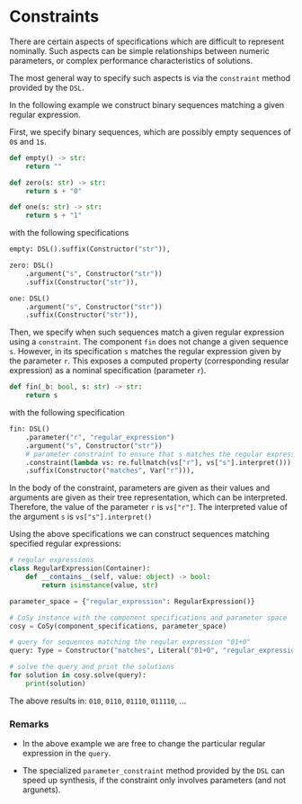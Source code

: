 # Constraints
There are certain aspects of specifications which are difficult to represent nominally.
Such aspects can be simple relationships between numeric parameters, or complex performance characteristics of solutions.

The most general way to specify such aspects is via the `constraint` method provided by the `DSL`.

In the following example we construct binary sequences matching a given regular expression.

First, we specify binary sequences, which are possibly empty sequences of `0`s and `1`s.

```python
def empty() -> str:
    return ""

def zero(s: str) -> str:
    return s + "0"

def one(s: str) -> str:
    return s + "1"
```
with the following specifications
```python
empty: DSL().suffix(Constructor("str")),

zero: DSL()
    .argument("s", Constructor("str"))
    .suffix(Constructor("str")),

one: DSL()
    .argument("s", Constructor("str"))
    .suffix(Constructor("str")),
```

Then, we specify when such sequences match a given regular expression using a `constraint`.
The component `fin` does not change a given sequence `s`.
However, in its specification `s` matches the regular expression given by the parameter `r`.
This exposes a computed property (corresponding resular expression) as a nominal specification (parameter `r`).

```python
def fin(_b: bool, s: str) -> str:
    return s
```
with the following specification
```python
fin: DSL()
    .parameter("r", "regular_expression")
    .argument("s", Constructor("str"))
    # parameter constraint to ensure that s matches the regular expression r
    .constraint(lambda vs: re.fullmatch(vs["r"], vs["s"].interpret()))
    .suffix(Constructor("matches", Var("r"))),
```
In the body of the constraint, parameters are given as their values and arguments are given as their tree representation, which can be interpreted.
Therefore, the value of the parameter `r` is `vs["r"]`.
The interpreted value of the argument `s` is `vs["s"].interpret()`

Using the above specifications we can construct sequences matching specified regular expressions:
```python
# regular expressions
class RegularExpression(Container):
    def __contains__(self, value: object) -> bool:
        return isinstance(value, str)

parameter_space = {"regular_expression": RegularExpression()}

# CoSy instance with the component specifications and parameter space
cosy = CoSy(component_specifications, parameter_space)

# query for sequences matching the regular expression "01+0"
query: Type = Constructor("matches", Literal("01+0", "regular_expression"))

# solve the query and print the solutions
for solution in cosy.solve(query):
    print(solution)
```
The above results in: `010`, `0110`, `01110`, `011110`, ...

### Remarks

- In the above example we are free to change the particular regular expression in the `query`.

- The specialized `parameter_constraint` method provided by the `DSL` can speed up synthesis, if the constraint only involves parameters (and not argunets).
